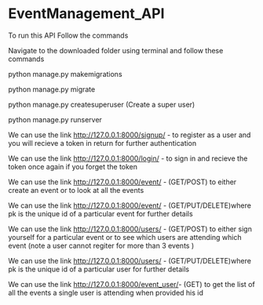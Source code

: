 # EventManagement_API

To run this API Follow the commands

Navigate to the downloaded folder using terminal and follow these commands

python manage.py makemigrations

python manage.py migrate

python manage.py createsuperuser (Create a super user)

python manage.py runserver


We can use the link http://127.0.0.1:8000/signup/        - to register as a user and you will recieve a token in return for further authentication

We can use the link http://127.0.0.1:8000/login/         - to sign in and recieve the token once again if you forget the token

We can use the link http://127.0.0.1:8000/event/         - (GET/POST) to either create an event or to look at all the events

We can use the link http://127.0.0.1:8000/event/<pk>     - (GET/PUT/DELETE)where pk is the unique id of a particular event for further details

We can use the link http://127.0.0.1:8000/users/         - (GET/POST) to either sign yourself for a particular event or to see which users are attending which event (note a user cannot regiter for more than 3 events )

We can use the link http://127.0.0.1:8000/users/<pk>     - (GET/PUT/DELETE)where pk is the unique id of a particular user for further details

We can use the link http://127.0.0.1:8000/event_user/<pk>- (GET) to get the list of all the events a single user is attending when provided his id
